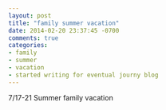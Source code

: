 ```yaml
---
layout: post
title: "family summer vacation"
date: 2014-02-20 23:37:45 -0700
comments: true
categories:
- family
- summer
- vacation
- started writing for eventual journy blog
---
```

7/17-21 Summer family vacation
